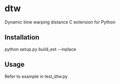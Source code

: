 # dtw
Dynamic time warping distance C extension for Python

## Installation

python setup.py build_ext --inplace

## Usage

Refer to example in test_dtw.py
